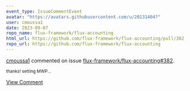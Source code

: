```yaml
---
event_type: IssueCommentEvent
avatar: "https://avatars.githubusercontent.com/u/20131404?"
user: cmoussa1
date: 2023-09-07
repo_name: flux-framework/flux-accounting
html_url: https://github.com/flux-framework/flux-accounting/pull/382
repo_url: https://github.com/flux-framework/flux-accounting
---
```


<a href='https://github.com/cmoussa1' target='_blank'>cmoussa1</a> commented on issue <a href='https://github.com/flux-framework/flux-accounting/pull/382' target='_blank'>flux-framework/flux-accounting#382</a>.

<small>thanks! setting MWP...</small>

<a href='https://github.com/flux-framework/flux-accounting/pull/382' target='_blank'>View Comment</a>